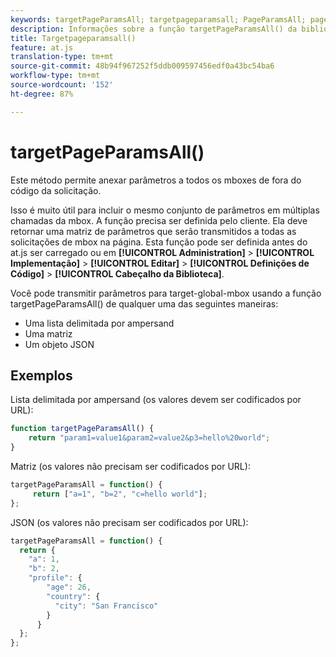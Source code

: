 ```yaml
---
keywords: targetPageParamsAll; targetpageparamsall; PageParamsAll; pageparamsall; parâmetros da página; parâmetros da página; at.js; funções; função
description: Informações sobre a função targetPageParamsAll() da biblioteca at.js de JavaScript do Adobe Target.
title: Targetpageparamsall()
feature: at.js
translation-type: tm+mt
source-git-commit: 48b94f967252f5ddb009597456edf0a43bc54ba6
workflow-type: tm+mt
source-wordcount: '152'
ht-degree: 87%

---
```



# targetPageParamsAll()

Este método permite anexar parâmetros a todos os mboxes de fora do código da solicitação.

Isso é muito útil para incluir o mesmo conjunto de parâmetros em múltiplas chamadas da mbox. A função precisa ser definida pelo cliente. Ela deve retornar uma matriz de parâmetros que serão transmitidos a todas as solicitações de mbox na página. Esta função pode ser definida antes do at.js ser carregado ou em **[!UICONTROL Administration]** > **[!UICONTROL Implementação]** > **[!UICONTROL Editar]** > **[!UICONTROL Definições de Código]** > **[!UICONTROL Cabeçalho da Biblioteca]**.

Você pode transmitir parâmetros para target-global-mbox usando a função targetPageParamsAll() de qualquer uma das seguintes maneiras:

* Uma lista delimitada por ampersand
* Uma matriz
* Um objeto JSON

## Exemplos

Lista delimitada por ampersand (os valores devem ser codificados por URL):

```javascript
function targetPageParamsAll() { 
    return "param1=value1&param2=value2&p3=hello%20world"; 
}
```

Matriz (os valores não precisam ser codificados por URL):

```javascript
targetPageParamsAll = function() { 
     return ["a=1", "b=2", "c=hello world"]; 
};
```

JSON (os valores não precisam ser codificados por URL):

```javascript
targetPageParamsAll = function() { 
  return { 
    "a": 1, 
    "b": 2, 
    "profile": { 
        "age": 26, 
        "country": { 
          "city": "San Francisco" 
        } 
      } 
  }; 
};
```
